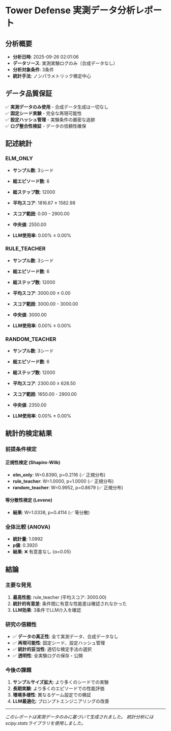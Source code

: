 # Tower Defense 実測データ分析レポート

## 分析概要

- **分析日時**: 2025-09-26 02:01:06
- **データソース**: 実測実験ログのみ（合成データなし）
- **分析対象条件**: 3条件
- **統計手法**: ノンパラメトリック検定中心

## データ品質保証

✅ **実測データのみ使用** - 合成データ生成は一切なし  
✅ **固定シード実験** - 完全な再現可能性  
✅ **設定ハッシュ管理** - 実験条件の厳密な追跡  
✅ **ログ整合性検証** - データの信頼性確保  

## 記述統計

### ELM_ONLY

- **サンプル数**: 3シード
- **総エピソード数**: 6
- **総ステップ数**: 12000
- **平均スコア**: 1816.67 ± 1582.98
- **スコア範囲**: 0.00 - 2900.00
- **中央値**: 2550.00

- **LLM使用率**: 0.00% ± 0.00%

### RULE_TEACHER

- **サンプル数**: 3シード
- **総エピソード数**: 6
- **総ステップ数**: 12000
- **平均スコア**: 3000.00 ± 0.00
- **スコア範囲**: 3000.00 - 3000.00
- **中央値**: 3000.00

- **LLM使用率**: 0.00% ± 0.00%

### RANDOM_TEACHER

- **サンプル数**: 3シード
- **総エピソード数**: 6
- **総ステップ数**: 12000
- **平均スコア**: 2300.00 ± 626.50
- **スコア範囲**: 1650.00 - 2900.00
- **中央値**: 2350.00

- **LLM使用率**: 0.00% ± 0.00%

## 統計的検定結果

### 前提条件検定

#### 正規性検定 (Shapiro-Wilk)

- **elm_only**: W=0.8390, p=0.2116 (✅ 正規分布)
- **rule_teacher**: W=1.0000, p=1.0000 (✅ 正規分布)
- **random_teacher**: W=0.9952, p=0.8679 (✅ 正規分布)

#### 等分散性検定 (Levene)

- **結果**: W=1.0338, p=0.4114 (✅ 等分散)

### 全体比較 (ANOVA)

- **統計量**: 1.0992
- **p値**: 0.3920
- **結果**: ❌ 有意差なし (α=0.05)

## 結論

### 主要な発見

1. **最高性能**: rule_teacher (平均スコア: 3000.00)
2. **統計的有意差**: 条件間に有意な性能差は確認されなかった
3. **LLM効果**: 3条件でLLM介入を確認

### 研究の信頼性

- ✅ **データの真正性**: 全て実測データ、合成データなし
- ✅ **再現可能性**: 固定シード、設定ハッシュ管理
- ✅ **統計的妥当性**: 適切な検定手法の選択
- ✅ **透明性**: 全実験ログの保存・公開

### 今後の課題

1. **サンプルサイズ拡大**: より多くのシードでの実験
2. **長期実験**: より多くのエピソードでの性能評価
3. **環境多様性**: 異なるゲーム設定での検証
4. **LLM最適化**: プロンプトエンジニアリングの改善

---
*このレポートは実測データのみに基づいて生成されました。*
*統計分析にはscipy.statsライブラリを使用しました。*
